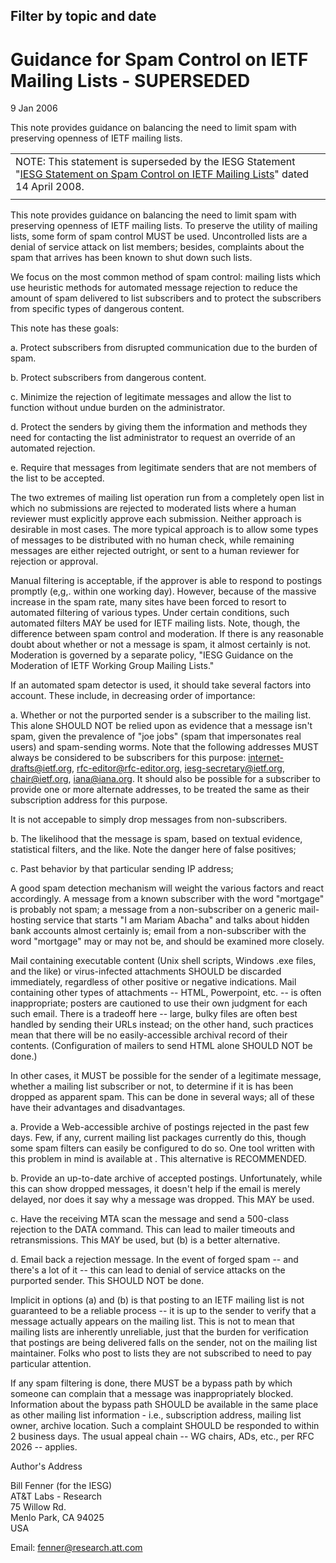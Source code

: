 Filter by topic and date
------------------------

Guidance for Spam Control on IETF Mailing Lists - SUPERSEDED
============================================================

9 Jan 2006

This note provides guidance on balancing the need to limit spam with preserving openness of IETF mailing lists.



|  |
| --- |
| NOTE: This statement is superseded by the IESG Statement "[IESG Statement on Spam Control on IETF Mailing Lists](https://www.ietf.org/about/groups/iesg/statements/spam-control-2008-04-14/)" dated 14 April 2008. |
|  |

This note provides guidance on balancing the need to limit spam with preserving openness of IETF mailing lists. To preserve the utility of mailing lists, some form of spam control MUST be used. Uncontrolled lists are a denial of service attack on list members; besides, complaints about the spam that arrives has been known to shut down such lists.

We focus on the most common method of spam control: mailing lists which use heuristic methods for automated message rejection to reduce the amount of spam delivered to list subscribers and to protect the subscribers from specific types of dangerous content.

This note has these goals:

a. Protect subscribers from disrupted communication due to the burden of spam.

b. Protect subscribers from dangerous content. 

c. Minimize the rejection of legitimate messages and allow the list to function without undue burden on the administrator.

d. Protect the senders by giving them the information and methods they need for contacting the list administrator to request an override of an automated rejection.

e. Require that messages from legitimate senders that are not members of the list to be accepted.

The two extremes of mailing list operation run from a completely open list in which no submissions are rejected to moderated lists where a human reviewer must explicitly approve each submission. Neither approach is desirable in most cases. The more typical approach is to allow some types of messages to be distributed with no human check, while remaining messages are either rejected outright, or sent to a human reviewer for rejection or approval.

Manual filtering is acceptable, if the approver is able to respond to postings promptly (e,g,. within one working day). However, because of the massive increase in the spam rate, many sites have been forced to resort to automated filtering of various types. Under certain conditions, such automated filters MAY be used for IETF mailing lists. Note, though, the difference between spam control and moderation. If there is any reasonable doubt about whether or not a message is spam, it almost certainly is not. Moderation is governed by a separate policy, "IESG Guidance on the Moderation of IETF Working Group Mailing Lists."

If an automated spam detector is used, it should take several factors into account. These include, in decreasing order of importance:

a. Whether or not the purported sender is a subscriber to the mailing list. This alone SHOULD NOT be relied upon as evidence that a message isn't spam, given the prevalence of "joe jobs" (spam that impersonates real users) and spam-sending worms. Note that the following addresses MUST always be considered to be subscribers for this purpose: internet-drafts@ietf.org, rfc-editor@rfc-editor.org, iesg-secretary@ietf.org, chair@ietf.org, iana@iana.org. It should also be possible for a subscriber to provide one or more alternate addresses, to be treated the same as their subscription address for this purpose.

It is not accepable to simply drop messages from non-subscribers.

b. The likelihood that the message is spam, based on textual evidence, statistical filters, and the like. Note the danger here of false positives;

c. Past behavior by that particular sending IP address;

A good spam detection mechanism will weight the various factors and react accordingly. A message from a known subscriber with the word "mortgage" is probably not spam; a message from a non-subscriber on a generic mail-hosting service that starts "I am Mariam Abacha" and talks about hidden bank accounts almost certainly is; email from a non-subscriber with the word "mortgage" may or may not be, and should be examined more closely.

Mail containing executable content (Unix shell scripts, Windows .exe files, and the like) or virus-infected attachments SHOULD be discarded immediately, regardless of other positive or negative indications. Mail containing other types of attachments -- HTML, Powerpoint, etc. -- is often inappropriate; posters are cautioned to use their own judgment for each such email. There is a tradeoff here -- large, bulky files are often best handled by sending their URLs instead; on the other hand, such practices mean that there will be no easily-accessible archival record of their contents. (Configuration of mailers to send HTML alone SHOULD NOT be done.)

In other cases, it MUST be possible for the sender of a legitimate message, whether a mailing list subscriber or not, to determine if it is has been dropped as apparent spam. This can be done in several ways; all of these have their advantages and disadvantages.

a. Provide a Web-accessible archive of postings rejected in the past few days. Few, if any, current mailing list packages currently do this, though some spam filters can easily be configured to do so. One tool written with this problem in mind is available at . This alternative is RECOMMENDED.

b. Provide an up-to-date archive of accepted postings. Unfortunately, while this can show dropped messages, it doesn't help if the email is merely delayed, nor does it say why a message was dropped. This MAY be used.

c. Have the receiving MTA scan the message and send a 500-class rejection to the DATA command. This can lead to mailer timeouts and retransmissions. This MAY be used, but (b) is a better alternative.

d. Email back a rejection message. In the event of forged spam -- and there's a lot of it -- this can lead to denial of service attacks on the purported sender. This SHOULD NOT be done.

Implicit in options (a) and (b) is that posting to an IETF mailing list is not guaranteed to be a reliable process -- it is up to the sender to verify that a message actually appears on the mailing list. This is not to mean that mailing lists are inherently unreliable, just that the burden for verification that postings are being delivered falls on the sender, not on the mailing list maintainer. Folks who post to lists they are not subscribed to need to pay particular attention.

If any spam filtering is done, there MUST be a bypass path by which someone can complain that a message was inappropriately blocked. Information about the bypass path SHOULD be available in the same place as other mailing list information - i.e., subscription address, mailing list owner, archive location. Such a complaint SHOULD be responded to within 2 business days. The usual appeal chain -- WG chairs, ADs, etc., per RFC 2026 -- applies.

Author's Address

Bill Fenner (for the IESG)  
AT&T Labs - Research  
75 Willow Rd.  
Menlo Park, CA 94025  
USA

Email: fenner@research.att.com

